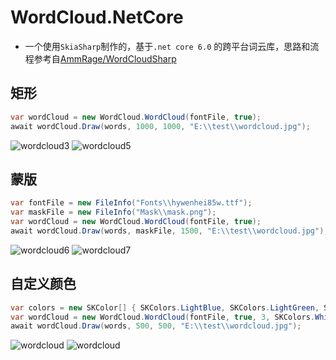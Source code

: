# WordCloud.NetCore
* 一个使用`SkiaSharp`制作的，基于`.net core 6.0` 的跨平台词云库，思路和流程参考自[AmmRage/WordCloudSharp](https://github.com/AmmRage/WordCloudSharp)

## 矩形
``` csharp
var wordCloud = new WordCloud.WordCloud(fontFile, true);
await wordCloud.Draw(words, 1000, 1000, "E:\\test\\wordcloud.jpg");
```
![wordcloud3](https://github.com/GardenHamster/WordCloud.NetCore/assets/89188316/dd88899f-f6b2-493a-8ed9-4e7ad9024107)
![wordcloud5](https://github.com/GardenHamster/WordCloud.NetCore/assets/89188316/c0a9a213-6b87-4768-8233-1aa6cb0e03c2)

## 蒙版
``` csharp
var fontFile = new FileInfo("Fonts\\hywenhei85w.ttf");
var maskFile = new FileInfo("Mask\\mask.png");
var wordCloud = new WordCloud.WordCloud(fontFile, true);
await wordCloud.Draw(words, maskFile, 1500, "E:\\test\\wordcloud.jpg");
```
![wordcloud6](https://github.com/GardenHamster/WordCloud.NetCore/assets/89188316/125c2a11-ed64-4ce8-b2e2-3493baa755f5)
![wordcloud7](https://github.com/GardenHamster/WordCloud.NetCore/assets/89188316/1dfa3859-9a14-4f84-8c1e-5333c616555c)

## 自定义颜色
``` csharp
var colors = new SKColor[] { SKColors.LightBlue, SKColors.LightGreen, SKColors.LightPink, SKColors.LightSeaGreen };
var wordCloud = new WordCloud.WordCloud(fontFile, true, 3, SKColors.White, colors);
await wordCloud.Draw(words, 500, 500, "E:\\test\\wordcloud.jpg");
```
![wordcloud](https://github.com/GardenHamster/WordCloud.NetCore/assets/89188316/4ebc2d95-dada-480e-87a1-4cef67adefec)
![wordcloud](https://github.com/GardenHamster/WordCloud.NetCore/assets/89188316/e3528ead-5c79-469b-b8f2-a53b2abaf9b6)
